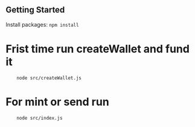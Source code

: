 ## Getting Started

Install packages: `npm install`

# Frist time run createWallet and fund it

        node src/createWallet.js

# For mint or send run

        node src/index.js
